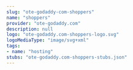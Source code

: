 ```yaml
---
slug: "ote-godaddy-com-shoppers"
name: "shoppers"
provider: "ote-godaddy.com"
description: null
logo: "ote-godaddy.com-shoppers-logo.svg"
logoMediaType: "image/svg+xml"
tags:
- name: "hosting"
stubs: "ote-godaddy.com-shoppers-stubs.json"
---
```

